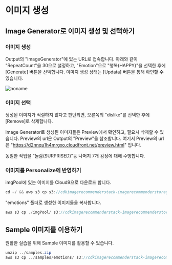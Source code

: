 # 이미지 생성

## Image Generator로 이미지 생성 및 선택하기

### 이미지 생성

Output의 "ImageGenerator"에 있는 URL로 접속합니다. 아래와 같이 "RepeatCount"을 30으로 설정하고, "Emotion"으로 "행복(HAPPY)"을 선택한 후에 [Generate] 버튼을 선택합니다. 이미지 생성 상태는 [Updata] 버튼을 통해 확인할 수 있습니다. 

![noname](https://user-images.githubusercontent.com/52392004/235281180-709590e1-806d-4da9-b643-bd617b97bec3.png)

### 이미지 선택

생성된 이미지가 적절하지 않다고 판단되면, 오른쪽의 "dislike"를 선택한 후에 [Remove]로 삭제합니다. 

Image Generator로 생성된 이미지들은 Preview에서 확인하고, 필요시 삭제할 수 있습니다. Preview의 url은 Output의 "Preview"을 참조합니다. 여기서 Preview의 url은 "https://d2nnqu1h4mrgxo.cloudfront.net/preview.html" 입니다. 

동일한 작업을 "놀람(SURPRISED)"등 나머지 7개 감정에 대해 수행합니다.

### 이미지를 Personalize에 반영하기

imgPool에 있는 이미지를 Cloud9으로 다운로드 합니다.

```java
cd ~/ && aws s3 cp s3://cdkimagerecommenderstack-imagerecommenderstorageb-1t32yos4phxfc/imgPool/ ./imgPool/ --recursive
```
"emotions" 폴더로 생성한 이미지들을 복사합니다. 

```java
aws s3 cp ./imgPool/ s3://cdkimagerecommenderstack-imagerecommenderstorageb-1t32yos4phxfc/emotions/ --recursive
```

## Sample 이미지를 이용하기

원활한 실습을 위해 Sample 이미지를 활용할 수 있습니다.
```java
unzip ../samples.zip
aws s3 cp ../samples/emotions/ s3://cdkimagerecommenderstack-imagerecommenderstorageb-1t32yos4phxfc/emotions/ --recursive
```
